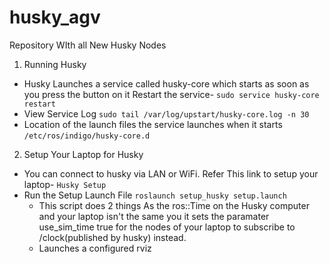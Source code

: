 # husky_agv
Repository WIth all New Husky Nodes

1. Running Husky

* Husky Launches a service called husky-core which starts as soon as you press the button on it
Restart the service-
`sudo service husky-core restart`
* View Service Log
`sudo tail /var/log/upstart/husky-core.log -n 30`
* Location of the launch files the service launches when it starts
`/etc/ros/indigo/husky-core.d`

2. Setup Your Laptop for Husky

*  You can connect to husky via LAN or WiFi. Refer This link to setup your laptop-
`Husky Setup`
* Run the Setup Launch File
`roslaunch setup_husky setup.launch`
   * This script does 2 things
    As the ros::Time on the Husky computer and your laptop isn't the same you it sets the paramater use_sim_time true for the nodes of your laptop to subscribe to /clock(published by husky) instead.
   * Launches a configured rviz
